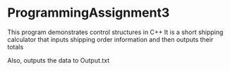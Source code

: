 # ProgrammingAssignment3

This program demonstrates control structures in C++
It is a short shipping calculator that inputs shipping order information and then outputs their totals

Also, outputs the data to Output.txt
